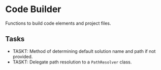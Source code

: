 ﻿# Code Builder

Functions to build code elements and project files.

## Tasks

- TASKT: Method of determining default solution name and path if not provided.
- TASKT: Delegate path resolution to a `PathResolver` class.